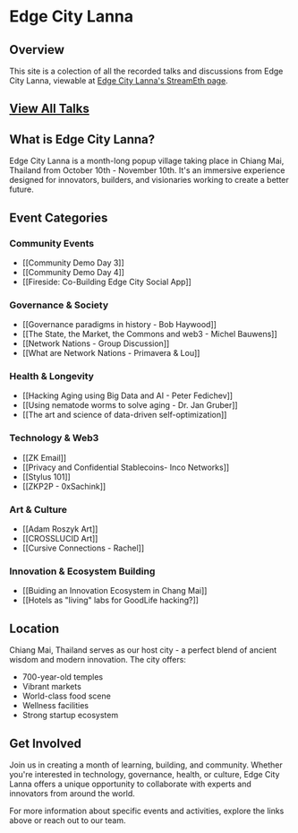 # Edge City Lanna

## Overview
This site is a colection of all the recorded talks and discussions from Edge City Lanna, viewable at [Edge City Lanna's StreamEth page](https://streameth.org/edge_city/videos).

## [View All Talks](/summary)

## What is Edge City Lanna?

Edge City Lanna is a month-long popup village taking place in Chiang Mai, Thailand from October 10th - November 10th. It's an immersive experience designed for innovators, builders, and visionaries working to create a better future.

## Event Categories

### Community Events
- [[Community Demo Day 3]]
- [[Community Demo Day 4]]
- [[Fireside: Co-Building Edge City Social App]]

### Governance & Society
- [[Governance paradigms in history - Bob Haywood]]
- [[The State, the Market, the Commons and web3 - Michel Bauwens]]
- [[Network Nations - Group Discussion]]
- [[What are Network Nations - Primavera & Lou]]

### Health & Longevity
- [[Hacking Aging using Big Data and AI - Peter Fedichev]]
- [[Using nematode worms to solve aging - Dr. Jan Gruber]]
- [[The art and science of data-driven self-optimization]]

### Technology & Web3
- [[ZK Email]]
- [[Privacy and Confidential Stablecoins- Inco Networks]]
- [[Stylus 101]]
- [[ZKP2P - 0xSachink]]

### Art & Culture
- [[Adam Roszyk Art]]
- [[CROSSLUCID Art]]
- [[Cursive Connections - Rachel]]

### Innovation & Ecosystem Building
- [[Buiding an Innovation Ecosystem in Chang Mai]]
- [[Hotels as "living" labs for GoodLife hacking?]]

## Location

Chiang Mai, Thailand serves as our host city - a perfect blend of ancient wisdom and modern innovation. The city offers:
- 700-year-old temples
- Vibrant markets
- World-class food scene
- Wellness facilities
- Strong startup ecosystem

## Get Involved

Join us in creating a month of learning, building, and community. Whether you're interested in technology, governance, health, or culture, Edge City Lanna offers a unique opportunity to collaborate with experts and innovators from around the world.

For more information about specific events and activities, explore the links above or reach out to our team.
